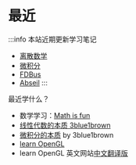 # 最近

:::info 本站近期更新学习笔记

- [离散数学](/course/science/discrete-math)
- [微积分](/course/science/calculus)
- [FDBus](/code/framework/fdbus)
- [Abseil](/code/libs/abseil)
:::

最近学什么？

- 数学学习：[Math is fun](https://www.mathsisfun.com/)
- [线性代数的本质 3blue1brown](https://www.bilibili.com/video/BV1ys411472E/)
- [微积分的本质](https://www.bilibili.com/video/BV1qW411N7FU/) by 3blue1brown
- [learn OpenGL](https://learnopengl.com/)  
- learn OpenGL 英文网站[中文翻译版](https://learnopengl-cn.github.io/)
